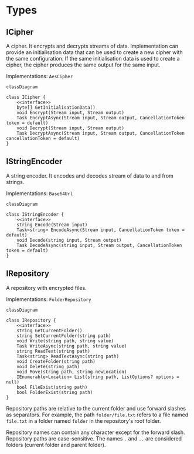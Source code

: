 ﻿# Types

## ICipher

A cipher. It encrypts and decrypts streams of data. Implementation can provide an initialisation data that can be used to create a new cipher with the same configuration. If the same initialisation data is used to create a cipher, the cipher produces the same output for the same input. 

Implementations: `AesCipher`

```mermaid
classDiagram

class ICipher {
    <<interface>>
    byte[] GetInitialisationData()
    void Encrypt(Stream input, Stream output)
    Task EncryptAsync(Stream input, Stream output, CancellationToken token = default)
    void Decrypt(Stream input, Stream output)
    Task DecryptAsync(Stream input, Stream output, CancellationToken cancellationToken = default)
}
```

## IStringEncoder

A string encoder. It encodes and decodes stream of data to and from strings.

Implementations: `Base64Url`

```mermaid
classDiagram
    
class IStringEncoder {
    <<interface>>
    string Encode(Stream input)
    Task<string> EncodeAsync(Stream input, CancellationToken token = default)
    void Decode(string input, Stream output)
    Task DecodeAsync(string input, Stream output, CancellationToken token = default)
}
```

## IRepository

A repository with encrypted files.

Implementations: `FolderRepository`

```mermaid
classDiagram

class IRepository {
    <<interface>>
    string GetCurrentFolder()
    string SetCurrentFolder(string path)
    void Write(string path, string value)
    Task WriteAsync(string path, string value)
    string ReadText(string path)
    Task<string> ReadTextAsync(string path)
    void CreateFolder(string path)
    void Delete(string path)
    void Move(string path, string newLocation)
    IEnumerable<Location> List(string path, ListOptions? options = null)
    bool FileExist(string path)
    bool FolderExist(string path)
}
```

Repository paths are relative to the current folder and use forward slashes as separators. For example, the path `folder/file.txt` refers to a file named `file.txt` in a folder named `folder` in the repository's root folder.

Repository names can contain any character except for the forward slash. Repository paths are case-sensitive. The names `.` and `..` are considered folders (current folder and parent folder).
